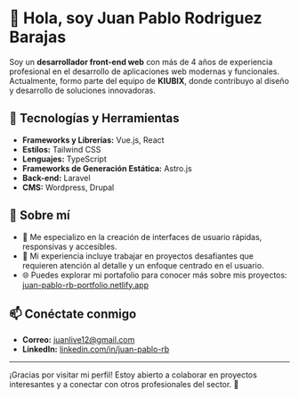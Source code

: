 # 👋 Hola, soy Juan Pablo Rodriguez Barajas

Soy un **desarrollador front-end web** con más de 4 años de experiencia profesional en el desarrollo de aplicaciones web modernas y funcionales. Actualmente, formo parte del equipo de **KIUBIX**, donde contribuyo al diseño y desarrollo de soluciones innovadoras.

## 🚀 Tecnologías y Herramientas

- **Frameworks y Librerías:** Vue.js, React
- **Estilos:** Tailwind CSS
- **Lenguajes:** TypeScript
- **Frameworks de Generación Estática:** Astro.js
- **Back-end:** Laravel
- **CMS:** Wordpress, Drupal

## 🌟 Sobre mí

- 🎯 Me especializo en la creación de interfaces de usuario rápidas, responsivas y accesibles.
- 💼 Mi experiencia incluye trabajar en proyectos desafiantes que requieren atención al detalle y un enfoque centrado en el usuario.
- 🌐 Puedes explorar mi portafolio para conocer más sobre mis proyectos: [juan-pablo-rb-portfolio.netlify.app](https://juan-pablo-rb-portfolio.netlify.app/)

## 📫 Conéctate conmigo

- **Correo:** [juanlive12@gmail.com](mailto:juanlive12@gmail.com)
- **LinkedIn:** [linkedin.com/in/juan-pablo-rb](www.linkedin.com/in/juan-pablo-rodriguez-barajas)

---

¡Gracias por visitar mi perfil! Estoy abierto a colaborar en proyectos interesantes y a conectar con otros profesionales del sector. 🚀
